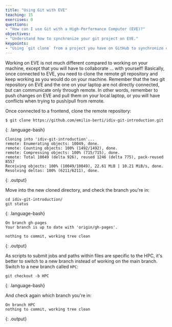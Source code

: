 ```yaml
---
title: "Using Git with EVE"
teaching: 15
exercises: 0
questions:
- "How can I use Git with a High-Performance Computer (EVE)?"
objectives:
- "Understand how to synchronize your git project on EVE."
keypoints:
- "Using `git clone` from a project you have on GitHub to synchronize on EVE."
---
```


Working on EVE is not much different compared to working on your machine, except that you will have to collaborate ... with yourself! Basically, once connected to EVE, you need to clone the remote git repository and keep working as you would do on your machine. Remember that the two git repository on EVE and the one on your laptop are not directly connected, but can communicate only through remote. In other words, remember to push changes on EVE and pull them on your local laptop, or you will have conflicts when trying to push/pull from remote.

Once connected to a frontend, clone the remote repository:

~~~
$ git clone https://github.com/emilio-berti/idiv-git-introduction.git
~~~
{: .language-bash}

~~~
Cloning into 'idiv-git-introduction'...
remote: Enumerating objects: 10049, done.
remote: Counting objects: 100% (1492/1492), done.
remote: Compressing objects: 100% (715/715), done.
remote: Total 10049 (delta 926), reused 1246 (delta 775), pack-reused 8557
Receiving objects: 100% (10049/10049), 22.61 MiB | 10.21 MiB/s, done.
Resolving deltas: 100% (6211/6211), done.
~~~
{: .output}

Move into the new cloned directory, and check the branch you're in:

~~~
cd idiv-git-introduction/
git status
~~~
{: .language-bash}

~~~
On branch gh-pages
Your branch is up to date with 'origin/gh-pages'.

nothing to commit, working tree clean
~~~
{: .output}

As scripts to submit jobs and paths within files are specific to the HPC, it's better to switch to a new branch instead of working on the main branch. Switch to a new branch called `HPC`:

~~~
git checkout -b HPC
~~~
{: .language-bash}

And check again which branch you're in:

~~~
On branch HPC
nothing to commit, working tree clean
~~~
{: .output}
